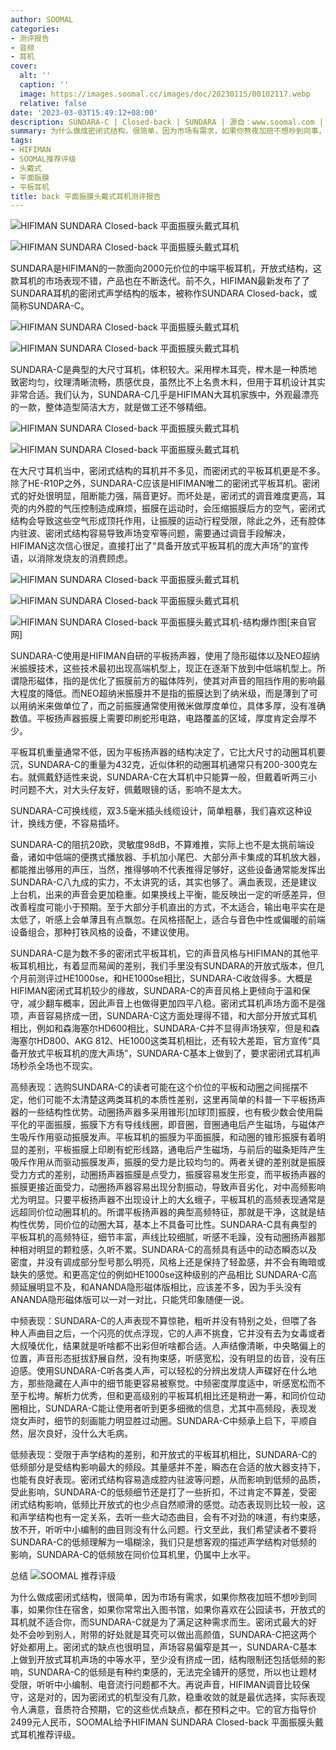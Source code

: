 ```yaml
---
author: SOOMAL
categories:
- 测评报告
- 音频
- 耳机
cover:
  alt: ''
  caption: ''
  image: https://images.soomal.cc/images/doc/20230115/00102117.webp
  relative: false
date: '2023-03-03T15:49:12+08:00'
description: SUNDARA-C | Closed-back | SUNDARA | 源自：www.soomal.com | 版权：原创 |  平均/总评分：08.50/51
summary: 为什么做成密闭式结构，很简单，因为市场有需求，如果你熬夜加班不想吵到同事，如果你住在宿舍，如果你常常出入图书馆开放式的耳机就不适合你，而SUNDARA-C就是为了满足这种需求而生。密闭式最大的好处不会吵到别人，附带的好处就是耳壳可以做出高颜值，SUNDARA-C把这两个好处都用上。密闭式的缺点也很明显…
tags:
- HIFIMAN
- SOOMAL推荐评级
- 头戴式
- 平面振膜
- 平板耳机
title: back 平面振膜头戴式耳机测评报告
---
```


![HIFIMAN SUNDARA Closed-back 平面振膜头戴式耳机](https://images.soomal.cc/images/doc/20230115/00102117_01.webp)



![HIFIMAN SUNDARA Closed-back 平面振膜头戴式耳机](https://images.soomal.cc/images/doc/20230115/00102118_01.webp)



SUNDARA是HIFIMAN的一款面向2000元价位的中端平板耳机，开放式结构，这款耳机的市场表现不错，产品也在不断迭代。前不久，HIFIMAN最新发布了了SUNDARA耳机的密闭式声学结构的版本，被称作SUNDARA Closed-back，或简称SUNDARA-C。



![HIFIMAN SUNDARA Closed-back 平面振膜头戴式耳机](https://images.soomal.cc/images/doc/20230115/00102120_01.webp)



![HIFIMAN SUNDARA Closed-back 平面振膜头戴式耳机](https://images.soomal.cc/images/doc/20230115/00102121_01.webp)



SUNDARA-C是典型的大尺寸耳机，体积较大。采用榉木耳壳，榉木是一种质地致密均匀，纹理清晰流畅，质感优良，虽然比不上名贵木料，但用于耳机设计其实非常合适。我们认为，SUNDARA-C几乎是HIFIMAN大耳机家族中，外观最漂亮的一款，整体造型简洁大方，就是做工还不够精细。



![HIFIMAN SUNDARA Closed-back 平面振膜头戴式耳机](https://images.soomal.cc/images/doc/20230115/00102125_01.webp)



![HIFIMAN SUNDARA Closed-back 平面振膜头戴式耳机](https://images.soomal.cc/images/doc/20230115/00102126_01.webp)



在大尺寸耳机当中，密闭式结构的耳机并不多见，而密闭式的平板耳机更是不多。除了HE-R10P之外，SUNDARA-C应该是HIFIMAN唯二的密闭式平板耳机。密闭式的好处很明显，阻断能力强，隔音更好。而坏处是，密闭式的调音难度更高，耳壳的内外腔的气压控制造成麻烦，振膜在运动时，会压缩振膜后方的空气，密闭式结构会导致这些空气形成顶托作用，让振膜的运动行程受限，除此之外，还有腔体内驻波、密闭式结构容易导致声场变窄等问题，需要通过调音手段解决，HIFIMAN这次信心很足，直接打出了“具备开放式平板耳机的庞大声场”的宣传语，以消除发烧友的消费顾虑。



![HIFIMAN SUNDARA Closed-back 平面振膜头戴式耳机](https://images.soomal.cc/images/doc/20230115/00102127_01.webp)



![HIFIMAN SUNDARA Closed-back 平面振膜头戴式耳机](https://images.soomal.cc/images/doc/20230115/00102122_01.webp)



![HIFIMAN SUNDARA Closed-back 平面振膜头戴式耳机-结构爆炸图[来自官网]](https://images.soomal.cc/images/doc/20230302/00102537.webp)



SUNDARA-C使用是HIFIMAN自研的平板扬声器，使用了隐形磁体以及NEO超纳米振膜技术，这些技术最初出现高端机型上，现正在逐渐下放到中低端机型上。所谓隐形磁体，指的是优化了振膜前方的磁体阵列，使其对声音的阻挡作用的影响最大程度的降低。而NEO超纳米振膜并不是指的振膜达到了纳米级，而是薄到了可以用纳米来做单位了，而之前振膜通常使用微米做厚度单位，具体多厚，没有准确数值。平板扬声器振膜上需要印刷蛇形电路，电路覆盖的区域，厚度肯定会厚不少。

平板耳机重量通常不低，因为平板扬声器的结构决定了，它比大尺寸的动圈耳机要沉，SUNDARA-C的重量为432克，近似体积的动圈耳机通常只有200-300克左右。就佩戴舒适性来说，SUNDARA-C在大耳机中只能算一般，但戴着听两三小时问题不大，对大头仔友好，佩戴眼镜的话，影响不是太大。

SUNDARA-C可换线缆，双3.5毫米插头线缆设计，简单粗暴，我们喜欢这种设计，换线方便，不容易插坏。

SUNDARA-C的阻抗20欧，灵敏度98dB，不算难推，实际上也不是太挑前端设备，诸如中低端的便携式播放器、手机加小尾巴、大部分声卡集成的耳机放大器，都能推出够用的声压，当然，推得够响不代表推得足够好，这些设备通常能发挥出SUNDARA-C八九成的实力，不太讲究的话，其实也够了。满血表现，还是建议上台机，出来的声音会更加稳重。如果换线上平衡，能反映出一定的听感差异，但改善程度可能小于预期。至于大部分手机直出的方式，不太适合，输出电平实在是太低了，听感上会单薄且有点飘忽。在风格搭配上，适合与音色中性或偏暖的前端设备组合，那种打铁风格的设备，不建议使用。

SUNDARA-C是为数不多的密闭式平板耳机，它的声音风格与HIFIMAN的其他平板耳机相比，有着显而易闻的差别，我们手里没有SUNDARA的开放式版本，但几个月前测评过HE1000se，和HE1000se相比，SUNDARA-C收敛得多。大概是HIFIMAN密闭式耳机较少的缘故，SUNDARA-C的声音风格上更倾向于温和保守，减少翻车概率，因此声音上也做得更加四平八稳。密闭式耳机声场方面不是强项，声音容易挤成一团，SUNDARA-C这方面处理得不错，和大部分开放式耳机相比，例如和森海塞尔HD600相比，SUNDARA-C并不显得声场狭窄，但是和森海塞尔HD800、AKG 812、HE1000这类耳机相比，还有较大差距，官方宣传“具备开放式平板耳机的庞大声场”，SUNDARA-C基本上做到了，要求密闭式耳机声场秒杀全场也不现实。

高频表现：选购SUNDARA-C的读者可能在这个价位的平板和动圈之间摇摆不定，他们可能不太清楚这两类耳机的本质性差别，这里再简单的科普一下平板扬声器的一些结构性优势。动圈扬声器多采用锥形[加球顶]振膜，也有极少数会使用扁平化的平面振膜，振膜下方有导线线圈，即音圈，音圈通电后产生磁场，与磁体产生吸斥作用驱动振膜发声。平板耳机的振膜为平面振膜，和动圈的锥形振膜有着明显的差别，平板振膜上印刷有蛇形线路，通电后产生磁场，与前后的磁条矩阵产生吸斥作用从而驱动振膜发声，振膜的受力是比较均匀的。两者关键的差别就是振膜受力方式的差别，动圈扬声器振膜是点受力，振膜容易发生形变，而平板扬声器的振膜更接近面受力，动圈扬声器容易出现分割振动，导致声音劣化，对中高频影响尤为明显。只要平板扬声器不出现设计上的大幺蛾子，平板耳机的高频表现通常是远超同价位动圈耳机的。所谓平板扬声器的典型高频特征，那就是干净，这就是结构性优势，同价位的动圈大耳，基本上不具备可比性。SUNDARA-C具有典型的平板耳机的高频特征，细节丰富，声线比较细腻，听感不毛躁，没有动圈扬声器那种相对明显的颗粒感，久听不累。SUNDARA-C的高频具有适中的动态瞬态以及密度，并没有调成部分型号那么明亮，风格上还是保持了轻盈感，并不会有晦暗或缺失的感觉。和更高定位的例如HE1000se这种级别的产品相比 SUNDARA-C高频延展明显不及，和ANANDA隐形磁体版相比，应该差不多，因为手头没有ANANDA隐形磁体版可以一对一对比，只能凭印象随便一说。

中频表现：SUNDARA-C的人声表现不算惊艳，粗听并没有特别之处，但喂了各种人声曲目之后，一个闪亮的优点浮现，它的人声不挑食，它并没有去为女毒或者大叔嗓优化，结果就是听啥都不出彩但听啥都合适。人声结像清晰，中央略偏上的位置，声音形态挺拔舒展自然，没有拘束感，听感宽松，没有明显的齿音，没有压迫感。使用SUNDARA-C听各类人声，可以轻松的分辨出发烧人声碟好在什么地方，那些隐藏在人声中的细节能更容易被察觉。中频密度厚度适中，听感宽松而不至于松垮。解析力优秀，但和更高级别的平板耳机相比还是稍逊一筹，和同价位动圈相比，SUNDARA-C能让使用者听到更多细微的信息，尤其中高频段，表现发烧女声时，细节的刻画能力明显胜过动圈。SUNDARA-C中频承上启下，平顺自然，层次良好，没什么大毛病。

低频表现：受限于声学结构的差别，和开放式的平板耳机相比，SUNDARA-C的低频部分是受结构影响最大的频段。其量感并不差，瞬态在合适的放大器支持下，也能有良好表现。密闭式结构容易造成腔内驻波等问题，从而影响到低频的品质，受此影响，SUNDARA-C的低频细节还是打了一些折扣，不过肯定不算差，受密闭式结构影响，低频比开放式的也少点自然顺滑的感觉。动态表现则比较一般，这和声学结构也有一定关系，去听一些大动态曲目，会有不对劲的味道，有约束感，放不开，听听中小编制的曲目则没有什么问题。行文至此，我们希望读者不要将SUNDARA-C的低频理解为一塌糊涂，我们只是想客观的描述声学结构对低频的影响，SUNDARA-C的低频放在同价位耳机里，仍属中上水平。

总结
![SOOMAL 推荐评级](https://images.soomal.cc/images/doc/20210514/00094238.webp)




为什么做成密闭式结构，很简单，因为市场有需求，如果你熬夜加班不想吵到同事，如果你住在宿舍，如果你常常出入图书馆，如果你喜欢在公园读书，开放式的耳机就不适合你，而SUNDARA-C就是为了满足这种需求而生。密闭式最大的好处不会吵到别人，附带的好处就是耳壳可以做出高颜值，SUNDARA-C把这两个好处都用上。密闭式的缺点也很明显，声场容易偏窄是其一，SUNDARA-C基本上做到开放式耳机声场的中等水平，至少没有挤成一团，结构限制还包括低频的影响，SUNDARA-C的低频是有种约束感的，无法完全铺开的感觉，所以也让题材受限，听听中小编制、电音流行问题都不大。再说声音，HIFIMAN调音比较保守，这是对的，因为密闭式的机型没有几款，稳重收敛的就是最优选择，实际表现令人满意，音质符合预期，它的这些优点缺点，都在预料之中。它的官方指导价2499元人民币，SOOMAL给予HIFIMAN SUNDARA Closed-back 平面振膜头戴式耳机推荐评级。